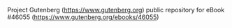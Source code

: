 Project Gutenberg (https://www.gutenberg.org) public repository for eBook #46055 (https://www.gutenberg.org/ebooks/46055)
